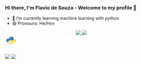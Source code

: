 ### Hi there, I'm Flavio de Souza - Welcome to my profile 👋

- 🌱 I’m currently learning machine learning with python
- 😄 Pronouns: He/Him

<div align="center">
  <a href="https://github.com/flaviogbm">
  <img height="180em" src="https://github-readme-stats.vercel.app/api?username=flaviogbm&show_icons=true&theme=dark&include_all_commits=true&count_private=true"/>
  <img height="180em" src="https://github-readme-stats.vercel.app/api/top-langs/?username=flaviogbm&layout=compact&langs_count=7&theme=dark"/>
</div>
<img align="center" alt="Python-icon" height="30" width="40" src="https://raw.githubusercontent.com/devicons/devicon/master/icons/python/python-original.svg">
  
  ##
<div>  
 <a href = "mailto:fg.melodesouza@gmail.com"><img src="https://img.shields.io/badge/-Gmail-%23333?style=for-the-badge&logo=gmail&logoColor=white" target="_blank"></a> 
 <a href="https://www.linkedin.com/in/flaviogbm/" target="_blank"><img src="https://img.shields.io/badge/-LinkedIn-%230077B5?style=for-the-badge&logo=linkedin&logoColor=white" target="_blank"></a>
</div>
